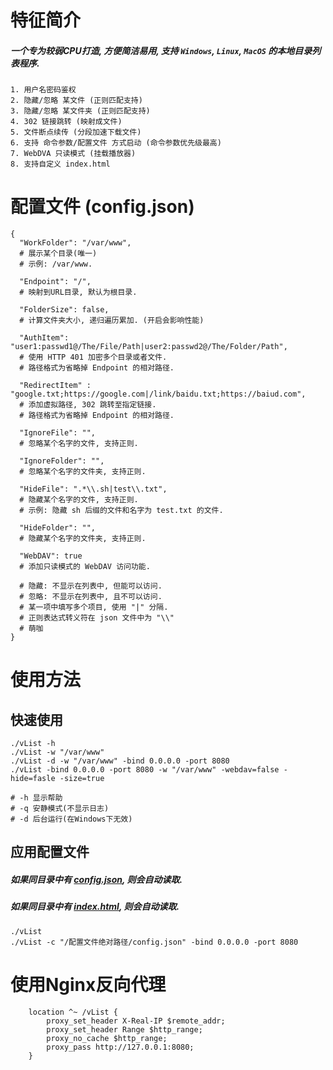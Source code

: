 # 特征简介
##### 一个专为较弱CPU打造, 方便简洁易用, 支持 `Windows`, `Linux`, `MacOS` 的本地目录列表程序.
```
1. 用户名密码鉴权
2. 隐藏/忽略 某文件 (正则匹配支持)
3. 隐藏/忽略 某文件夹 (正则匹配支持)
4. 302 链接跳转 (映射成文件)
5. 文件断点续传 (分段加速下载文件)
6. 支持 命令参数/配置文件 方式启动 (命令参数优先级最高)
7. WebDVA 只读模式 (挂载播放器)
8. 支持自定义 index.html
```

# 配置文件 (config.json)
```
{
  "WorkFolder": "/var/www",
  # 展示某个目录(唯一)
  # 示例: /var/www.
  
  "Endpoint": "/",
  # 映射到URL目录, 默认为根目录.
  
  "FolderSize": false,
  # 计算文件夹大小, 递归遍历累加. (开启会影响性能)
  
  "AuthItem": "user1:passwd1@/The/File/Path|user2:passwd2@/The/Folder/Path",
  # 使用 HTTP 401 加密多个目录或者文件.
  # 路径格式为省略掉 Endpoint 的相对路径.
  
  "RedirectItem" : "google.txt;https://google.com|/link/baidu.txt;https://baiud.com",
  # 添加虚拟路径, 302 跳转至指定链接.
  # 路径格式为省略掉 Endpoint 的相对路径.
  
  "IgnoreFile": "",
  # 忽略某个名字的文件, 支持正则.
  
  "IgnoreFolder": "",
  # 忽略某个名字的文件夹, 支持正则.
  
  "HideFile": ".*\\.sh|test\\.txt",
  # 隐藏某个名字的文件, 支持正则. 
  # 示例: 隐藏 sh 后缀的文件和名字为 test.txt 的文件.
  
  "HideFolder": "",
  # 隐藏某个名字的文件夹, 支持正则.
  
  "WebDAV": true
  # 添加只读模式的 WebDAV 访问功能.
  
  # 隐藏: 不显示在列表中, 但能可以访问.
  # 忽略: 不显示在列表中, 且不可以访问.
  # 某一项中填写多个项目, 使用 "|" 分隔.
  # 正则表达式转义符在 json 文件中为 "\\"
  # 萌咖
}

```

# 使用方法

## 快速使用
```
./vList -h
./vList -w "/var/www"
./vList -d -w "/var/www" -bind 0.0.0.0 -port 8080
./vList -bind 0.0.0.0 -port 8080 -w "/var/www" -webdav=false -hide=fasle -size=true

# -h 显示帮助
# -q 安静模式(不显示日志)
# -d 后台运行(在Windows下无效)
```

## 应用配置文件
##### 如果同目录中有 [config.json](https://raw.githubusercontent.com/MoeClub/vList/master/config.json), 则会自动读取.
##### 如果同目录中有 [index.html](https://raw.githubusercontent.com/MoeClub/vList/master/index.html), 则会自动读取.
```
./vList
./vList -c "/配置文件绝对路径/config.json" -bind 0.0.0.0 -port 8080
```

# 使用Nginx反向代理
```
    location ^~ /vList {
        proxy_set_header X-Real-IP $remote_addr;
        proxy_set_header Range $http_range;
        proxy_no_cache $http_range;
        proxy_pass http://127.0.0.1:8080;
    }
```

